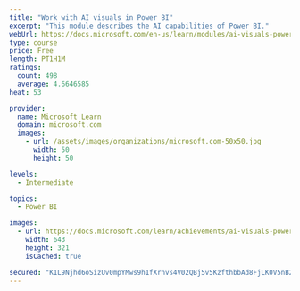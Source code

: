 ```yaml
---
title: "Work with AI visuals in Power BI"
excerpt: "This module describes the AI capabilities of Power BI."
webUrl: https://docs.microsoft.com/en-us/learn/modules/ai-visuals-power-bi/
type: course
price: Free
length: PT1H1M
ratings:
  count: 498
  average: 4.6646585
heat: 53

provider:
  name: Microsoft Learn
  domain: microsoft.com
  images:
    - url: /assets/images/organizations/microsoft.com-50x50.jpg
      width: 50
      height: 50

levels:
  - Intermediate

topics:
  - Power BI

images:
  - url: https://docs.microsoft.com/learn/achievements/ai-visuals-power-bi-social.png
    width: 643
    height: 321
    isCached: true

secured: "K1L9Njhd6oSizUv0mpYMws9h1fXrnvs4V02QBj5v5KzfthbbAd8FjLK0V5nB2jy3xoZYpJ/Ii7QfHM/wL7R68UaxV8AbOyyk22u38LHAJB/en1RPL1K4Z5CIuEfzsSJkZO2Z2TgLBTUUQ2jnF+NS9ILgj07ixz85LpmQOpVw//k+oXDtUbJO6ajOTQhFxnd+d2B1csjJgS1F0AcczVnrX6YQ2MlTsu4FabgaWQov/YkbzrKZwo1MHUvTtsLefp9/EBE+AKS2s+525O9xpLVSv1PAElIbGtu7pvx66LMDqIt6umFKeDrlOftWt43NzpVtqxA9Wzwl/FEY8CftZWiRNpVClm331FR/YRT7SpA9vW8WEosrnIzz8RnRXd4bN0afjc40R/YARFwDV0BFVpZ1HkzTxK+7RhUHaPt3KHRJJMs=;5uqqz8mqWYZXgcMFJAgyiA=="
---
```



